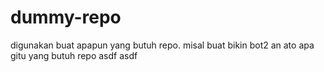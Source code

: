 # dummy-repo

digunakan buat apapun yang butuh repo. misal buat bikin bot2 an ato apa gitu yang butuh repo
asdf
asdf
